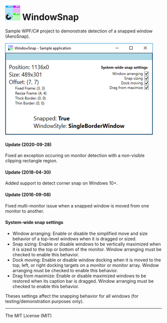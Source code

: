 
![WindowSnap][logo] **WindowSnap**
=======

Sample WPF/C# project to demonstrate detection of a snapped window (AeroSnap).

![Sample application preview](https://github.com/spinico/WindowSnap/blob/master/Images/demo.png?raw=true)


#### **Update (2020-09-28)**

Fixed an exception occuring on monitor detection with a non-visible clipping rectangle region.

#### **Update (2018-04-30)**

Added support to detect corner snap on Windows 10+.

#### **Update (2016-09-08)**

Fixed multi-monitor issue when a snapped window is moved from one monitor to another.

#### **System-wide snap settings**
 - Window arranging: Enable or disable the simplified move and size behavior of a top-level windows when it is dragged or sized.
 - Snap sizing: Enable or disable windows to be vertically maximized when it is sized to the top or bottom of the monitor. Window arranging must be checked to enable this behavior.
 - Dock moving: Enable or disable window docking when it is moved to the top, left, or right docking targets on a monitor or monitor array. Window arranging must be checked to enable this behavior.
 - Drag from maximize: Enable or disable maximized windows to be restored when its caption bar is dragged. Window arranging must be checked to enable this behavior.
 
Theses settings affect the snapping behavior for all windows (for testing/demonstration purposes only).

----------
The MIT License (MIT)


[logo]: https://github.com/spinico/WindowSnap/blob/master/Images/logo.png?raw=true "WindowSnap"